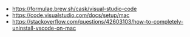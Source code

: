 - https://formulae.brew.sh/cask/visual-studio-code
- https://code.visualstudio.com/docs/setup/mac
- https://stackoverflow.com/questions/42603103/how-to-completely-uninstall-vscode-on-mac
